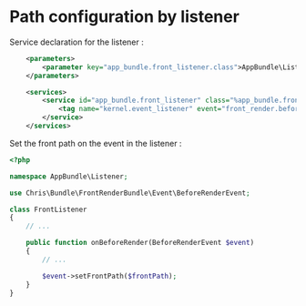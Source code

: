 # Path configuration by listener

Service declaration for the listener :

```xml
    <parameters>
        <parameter key="app_bundle.front_listener.class">AppBundle\Listener\FrontListener</parameter>
    </parameters>

    <services>
        <service id="app_bundle.front_listener" class="%app_bundle.front_listener.class%">
            <tag name="kernel.event_listener" event="front_render.before_render" method="onBeforeRender"/>
        </service>
    </services>
```

Set the front path on the event in the listener :

```php
<?php

namespace AppBundle\Listener;

use Chris\Bundle\FrontRenderBundle\Event\BeforeRenderEvent;

class FrontListener
{
    // ...

    public function onBeforeRender(BeforeRenderEvent $event)
    {
        // ...

        $event->setFrontPath($frontPath);
    }
}
```
